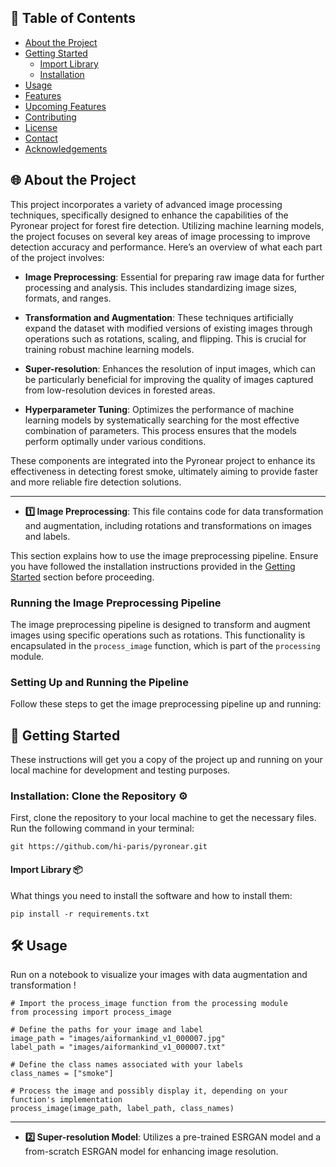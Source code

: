 ## 📝 Table of Contents
- [About the Project](#about-the-project)
- [Getting Started](#getting-started)
  - [Import Library](#prerequisites)
  - [Installation](#installation)
- [Usage](#usage)
- [Features](#features)
- [Upcoming Features](#upcoming-features)
- [Contributing](#contributing)
- [License](#license)
- [Contact](#contact)
- [Acknowledgements](#acknowledgements)

## 🌐 About the Project

This project incorporates a variety of advanced image processing techniques, specifically designed to enhance the capabilities of the Pyronear project for forest fire detection. Utilizing machine learning models, the project focuses on several key areas of image processing to improve detection accuracy and performance. Here’s an overview of what each part of the project involves:

- **Image Preprocessing**: Essential for preparing raw image data for further processing and analysis. This includes standardizing image sizes, formats, and ranges.

- **Transformation and Augmentation**: These techniques artificially expand the dataset with modified versions of existing images through operations such as rotations, scaling, and flipping. This is crucial for training robust machine learning models.

- **Super-resolution**: Enhances the resolution of input images, which can be particularly beneficial for improving the quality of images captured from low-resolution devices in forested areas.

- **Hyperparameter Tuning**: Optimizes the performance of machine learning models by systematically searching for the most effective combination of parameters. This process ensures that the models perform optimally under various conditions.

These components are integrated into the Pyronear project to enhance its effectiveness in detecting forest smoke, ultimately aiming to provide faster and more reliable fire detection solutions.

---

- **1️⃣ Image Preprocessing**: This file contains code for data transformation and augmentation, including rotations and transformations on images and labels.

This section explains how to use the image preprocessing pipeline. Ensure you have followed the installation instructions provided in the [Getting Started](#getting-started) section before proceeding.

### Running the Image Preprocessing Pipeline

The image preprocessing pipeline is designed to transform and augment images using specific operations such as rotations. This functionality is encapsulated in the `process_image` function, which is part of the `processing` module.

### Setting Up and Running the Pipeline

Follow these steps to get the image preprocessing pipeline up and running:

## 🚀 Getting Started
These instructions will get you a copy of the project up and running on your local machine for development and testing purposes.

### Installation: Clone the Repository ⚙️
First, clone the repository to your local machine to get the necessary files. Run the following command in your terminal:

```
git https://github.com/hi-paris/pyronear.git
```

#### Import Library 📦
What things you need to install the software and how to install them:

```
pip install -r requirements.txt
```

## 🛠 Usage
Run on a notebook to visualize your images with data augmentation and transformation !

```
# Import the process_image function from the processing module
from processing import process_image

# Define the paths for your image and label
image_path = "images/aiformankind_v1_000007.jpg"
label_path = "images/aiformankind_v1_000007.txt"

# Define the class names associated with your labels
class_names = ["smoke"]

# Process the image and possibly display it, depending on your function's implementation
process_image(image_path, label_path, class_names)
```
---

- **2️⃣ Super-resolution Model**: Utilizes a pre-trained ESRGAN model and a from-scratch ESRGAN model for enhancing image resolution.

